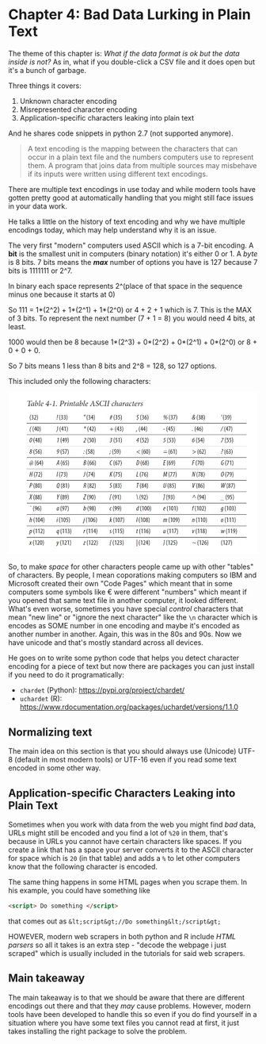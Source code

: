 # Chapter 4: Bad Data Lurking in Plain Text

The theme of this chapter is: _What if the data format is ok but the data inside is not?_ As in, what if you double-click a CSV file and it does open but it's a bunch of garbage.

Three things it covers:
1. Unknown character encoding
2. Misrepresented character encoding
3. Application-specific characters leaking into plain text

And he shares code snippets in python 2.7 (not supported anymore).

> A text encoding is the mapping between the characters that can occur in a plain text file and the numbers computers use to represent them. A program that joins data from multiple sources may misbehave if its inputs were written using different text encodings.

There are multiple text encodings in use today and while modern tools have gotten pretty good at automatically handling that you might still face issues in your data work. 

He talks a little on the history of text encoding and why we have multiple encodings today, which may help understand why it is an issue.

The very first "modern" computers used ASCII which is a 7-bit encoding. A **bit** is the smallest unit in computers (binary notation) it's either 0 or 1. A _byte_ is 8 bits. 7 bits means the ***max*** number of options you have is 127 because 7 bits is 1111111 or 2^7.

In binary each space represents 2^(place of that space in the sequence minus one because it starts at 0)

So 111 = 1*(2^2) + 1*(2^1) + 1*(2^0) or 4 + 2 + 1 which is 7. This is the MAX of 3 bits. To represent the next number (7 + 1 = 8) you would need 4 bits, at least.

1000 would then be 8 because 1*(2^3) + 0*(2^2) + 0*(2^1) + 0*(2^0) or 8 + 0 + 0 + 0.

So 7 bits means 1 less than 8 bits and 2^8 = 128, so 127 options.

This included only the following characters:

![figure 4.1](../images/ch4_fig_1.png)

So, to make _space_ for other characters people came up with other "tables" of characters. By people, I mean coporations making computers so IBM and Microsoft created their own "Code Pages" which meant that in some computers some symbols like € were different "numbers" which meant if you opened that same text file in another computer, it looked different. What's even worse, sometimes you have special _control_ characters that mean "new line" or "ignore the next character" like the `\n` character which is encodes as SOME number in one encoding and maybe it's encoded as another number in another. Again, this was in the 80s and 90s. Now we have unicode and that's mostly standard across all devices.

He goes on to write some python code that helps you detect character encoding for a piece of text but now there are packages you can just install if you need to do it programatically:

* `chardet` (Python): https://pypi.org/project/chardet/
* `uchardet` (R): https://www.rdocumentation.org/packages/uchardet/versions/1.1.0

## Normalizing text
The main idea on this section is that you should always use (Unicode) UTF-8 (default in most modern tools) or UTF-16 even if you read some text encoded in some other way. 


## Application-specific Characters Leaking into Plain Text
Sometimes when you work with data from the web you might find _bad_ data, URLs might still be encoded and you find a lot of `%20` in them, that's because in URLs you cannot have certain characters like spaces. If you create a link that has a space your server converts it to the ASCII character for space which is `20` (in that table) and adds a `%` to let other computers know that the following character is encoded.

The same thing happens in some HTML pages when you scrape them. In his example, you could have something like
```HTML
<script> Do something </script>
```
that comes out as `&lt;script&gt;//Do something&lt;/script&gt;`

HOWEVER, modern web scrapers in both python and R include _HTML parsers_ so all it takes is an extra step - "decode the webpage i just scraped" which is usually included in the tutorials for said web scrapers.

## Main takeaway
The main takeaway is to that we should be aware that there are different encodings out there and that they _may_ cause problems. However, modern tools have been developed to handle this so even if you do find yourself in a situation where you have some text files you cannot read at first, it just takes installing the right package to solve the problem.